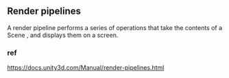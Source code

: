 ## Render pipelines
A render pipeline performs a series of operations that take the contents of a Scene
, and displays them on a screen.



### ref
https://docs.unity3d.com/Manual/render-pipelines.html
